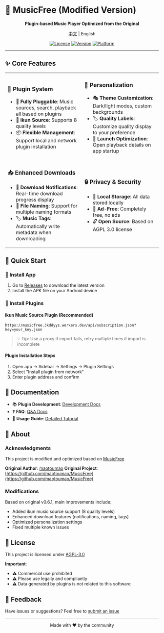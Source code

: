 # 🎵 MusicFree (Modified Version)

<div align="center">

  **Plugin-based Music Player Optimized from the Original**

  [中文](./readme.md) | English

  [![License](https://img.shields.io/badge/license-AGPL%203.0-blue)](LICENSE)
  [![Version](https://img.shields.io/badge/version-0.6.23-green)]()
  [![Platform](https://img.shields.io/badge/platform-Android-orange)]()

</div>

---

## ✨ Core Features

<table>
<tr>
<td width="50%">

### 🎯 Plugin System
- 🔌 **Fully Pluggable**: Music sources, search, playback all based on plugins
- 🎵 **ikun Source**: Supports 8 quality levels
- 📦 **Flexible Management**: Support local and network plugin installation

</td>
<td width="50%">

### 🎨 Personalization
- 🎭 **Theme Customization**: Dark/light modes, custom backgrounds
- 🏷️ **Quality Labels**: Customize quality display to your preference
- 🚀 **Launch Optimization**: Open playback details on app startup

</td>
</tr>
<tr>
<td width="50%">

### 📥 Enhanced Downloads
- 🔔 **Download Notifications**: Real-time download progress display
- 📝 **File Naming**: Support for multiple naming formats
- 🏷️ **Music Tags**: Automatically write metadata when downloading

</td>
<td width="50%">

### 🔒 Privacy & Security
- 💾 **Local Storage**: All data stored locally
- 🚫 **Ad-Free**: Completely free, no ads
- 🔓 **Open Source**: Based on AGPL 3.0 license

</td>
</tr>
</table>

## 🚀 Quick Start

### 📲 Install App
1. Go to [Releases](https://github.com/Toskysun/MusicFree/releases) to download the latest version
2. Install the APK file on your Android device

### 🔌 Install Plugins

#### ikun Music Source Plugin (Recommended)
```
https://musicfree.3kddyys.workers.dev/api/subscription.json?key=your_key.json
```
> 💡 Tip: Use a proxy if import fails, retry multiple times if import is incomplete

#### Plugin Installation Steps
1. Open app → Sidebar → Settings → Plugin Settings
2. Select "Install plugin from network"
3. Enter plugin address and confirm

## 📖 Documentation

- 📚 **Plugin Development**: [Development Docs](https://musicfree.catcat.work/plugin/introduction.html)
- ❓ **FAQ**: [Q&A Docs](https://musicfree.catcat.work/qa/common.html)
- 🔧 **Usage Guide**: [Detailed Tutorial](https://musicfree.catcat.work/usage/mobile/install-plugin.html)

## 🤝 About

### Acknowledgments

This project is modified and optimized based on [MusicFree](https://github.com/maotoumao/MusicFree)

**Original Author**: [maotoumao](https://github.com/maotoumao)
**Original Project**: [https://github.com/maotoumao/MusicFree](https://github.com/maotoumao/MusicFree)

### Modifications

Based on original v0.6.1, main improvements include:
- Added ikun music source support (8 quality levels)
- Enhanced download features (notifications, naming, tags)
- Optimized personalization settings
- Fixed multiple known issues

## 📄 License

This project is licensed under [AGPL-3.0](LICENSE)

**Important**:
- ⚠️ Commercial use prohibited
- ⚠️ Please use legally and compliantly
- ⚠️ Data generated by plugins is not related to this software

## 💬 Feedback

Have issues or suggestions? Feel free to [submit an issue](../../issues)

---

<div align="center">
  Made with ❤️ by the community
</div>